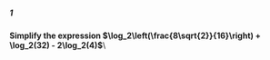 ##### 1
**Simplify the expression $\log_2\left(\frac{8\sqrt{2}}{16}\right) + \log_2(32) - 2\log_2(4)$**\

